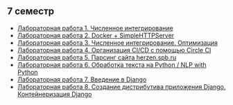 ## 7 семестр
* <a href="https://replit.com/@eivygovsky/lr1">Лабораторная работа 1. Численное интегрирование</a> 
* <a href="https://hub.docker.com/repository/docker/evgenyxii/lr2">Лабораторная работа 2. Docker + SimpleHTTPServer</a> 
* <a href="https://replit.com/@eivygovsky/lr3">Лабораторная работа 3. Численное интегрирование. Оптимизация</a> 
* <a href="https://github.com/eugenexii/prog/tree/master/sem7/lr4">Лабораторная работа 4. Организация CI/CD с помощью Circle CI</a>
* <a href="https://github.com/eugenexii/prog/tree/master/sem7/lr5">Лабораторная работа 5. Парсинг сайта herzen.spb.ru</a>
* <a href="https://github.com/eugenexii/prog/tree/master/sem7/lr6">Лабораторная работа 6. Обработка текста на Python / NLP with Python</a>
* <a href="https://github.com/eugenexii/django">Лабораторная работа 7. Введение в Django</a>
* <a href="https://github.com/eugenexii/django/tree/main/django-polls">Лабораторная работа 8. Создание дистрибутива приложения Django. Контейнеризация Django</a>